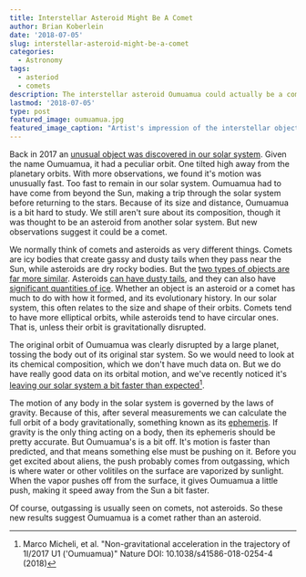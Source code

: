 ```yaml
---
title: Interstellar Asteroid Might Be A Comet
author: Brian Koberlein
date: '2018-07-05'
slug: interstellar-asteroid-might-be-a-comet
categories:
  - Astronomy
tags:
  - asteriod
  - comets
description: The interstellar asteroid Oumuamua could actually be a comet. 
lastmod: '2018-07-05'
type: post
featured_image: oumuamua.jpg
featured_image_caption: "Artist's impression of the interstellar object Oumuamua. Credit: ESO/M. Kornmesser"
---
```


Back in 2017 an [unusual object was discovered in our solar system](https://briankoberlein.com/2017/11/01/interstellar-object-visits-solar-system/). Given the name Oumuamua, it had a peculiar orbit. One tilted high away from the planetary orbits. With more observations, we found it's motion was unusually fast. Too fast to remain in our solar system. Oumuamua had to have come from beyond the Sun, making a trip through the solar system before returning to the stars. Because of its size and distance, Oumuamua is a bit hard to study. We still aren't sure about its composition, though it was thought to be an asteroid from another solar system. But new observations suggest it could be a comet.

We normally think of comets and asteroids as very different things. Comets are icy bodies that create gassy and dusty tails when they pass near the Sun, while asteroids are dry rocky bodies. But the [two types of objects are far more similar](https://briankoberlein.com/2014/07/23/rocks/). Asteroids [can have dusty tails](https://briankoberlein.com/2013/11/09/dust-in-the-solar-wind/), and they can also have [significant quantities of ice](https://briankoberlein.com/2014/01/23/water-ceres/). Whether an object is an asteroid or a comet has much to do with how it formed, and its evolutionary history. In our solar system, this often relates to the size and shape of their orbits. Comets tend to have more elliptical orbits, while asteroids tend to have circular ones. That is, unless their orbit is gravitationally disrupted.

The original orbit of Oumuamua was clearly disrupted by a large planet, tossing the body out of its original star system. So we would need to look at its chemical composition, which we don't have much data on. But we do have really good data on its orbital motion, and we've recently noticed it's [leaving our solar system a bit faster than expected](https://www.nature.com/articles/s41586-018-0254-4)[^1].

The motion of any body in the solar system is governed by the laws of gravity. Because of this, after several measurements we can calculate the full orbit of a body gravitationally, something known as its [ephemeris](https://briankoberlein.com/2015/04/30/a-bunch-of-yahoos/). If gravity is the only thing acting on a body, then its ephemeris should be pretty accurate. But Oumuamua's is a bit off. It's motion is faster than predicted, and that means something else must be pushing on it. Before you get excited about aliens, the push probably comes from outgassing, which is where water or other volitiles on the surface are vaporized by sunlight. When the vapor pushes off from the surface, it gives Oumuamua a little push, making it speed away from the Sun a bit faster. 

Of course, outgassing is usually seen on comets, not asteroids. So these new results suggest Oumuamua is a comet rather than an asteroid.

[^1]: Marco Micheli, et al. "Non-gravitational acceleration in the trajectory of 1I/2017 U1 ('Oumuamua)" Nature DOI: 10.1038/s41586-018-0254-4 (2018)